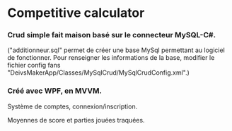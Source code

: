 # Competitive calculator

### Crud simple fait maison basé sur le connecteur MySQL-C#.
("additionneur.sql" permet de créer une base MySql permettant au logiciel de fonctionner.
Pour renseigner les informations de la base, modifier le fichier config fans "DeivsMakerApp/Classes/MySqlCrud/MySqlCrudConfig.xml".)

### Créé avec WPF, en MVVM.

Système de comptes, connexion/inscription.

Moyennes de score et parties jouées traquées.
